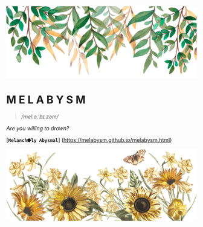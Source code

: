 <img src="header.png" align="center" />

# M E L A B Y S M 

> _/mel.ə.'bɪ.zəm/_

_Are you willing to drown?_

[__`Melanch⭓ly Abysmal`__] (https://melabysm.github.io/melabysm.html)

<img src="footer.png" align="center" />
